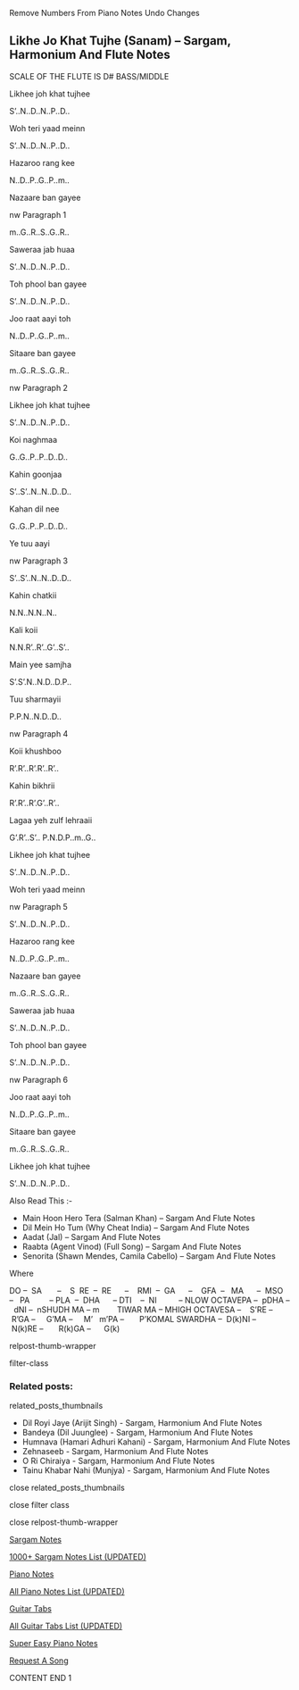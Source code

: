 
Remove Numbers From Piano Notes
Undo Changes



## Likhe Jo Khat Tujhe (Sanam) – Sargam, Harmonium And Flute Notes



SCALE OF THE FLUTE IS D# BASS/MIDDLE



Likhee joh khat tujhee



S’..N..D..N..P..D..



Woh teri yaad meinn



S’..N..D..N..P..D..



Hazaroo rang kee



N..D..P..G..P..m..



Nazaare ban gayee



nw Paragraph 1

m..G..R..S..G..R..



Saweraa jab huaa



S’..N..D..N..P..D..



Toh phool ban gayee



S’..N..D..N..P..D..



Joo raat aayi toh



N..D..P..G..P..m..



Sitaare ban gayee



m..G..R..S..G..R..

nw Paragraph 2



Likhee joh khat tujhee



S’..N..D..N..P..D..



Koi naghmaa



G..G..P..P..D..D..



Kahin goonjaa



S’..S’..N..N..D..D..



Kahan dil nee



G..G..P..P..D..D..



Ye tuu aayi



nw Paragraph 3

S’..S’..N..N..D..D..



Kahin chatkii



N.N..N.N..N..



Kali koii



N.N.R’..R’..G’..S’..



Main yee samjha



S’.S’.N..N.D..D.P..



Tuu sharmayii



P.P.N..N.D..D..

nw Paragraph 4



Koii khushboo



R’.R’..R’.R’..R’..



Kahin bikhrii



R’.R’..R’.G’..R’..



Lagaa yeh zulf lehraaii



G’.R’..S’.. P.N.D.P..m..G..



Likhee joh khat tujhee



S’..N..D..N..P..D..



Woh teri yaad meinn



nw Paragraph 5

S’..N..D..N..P..D..



Hazaroo rang kee



N..D..P..G..P..m..



Nazaare ban gayee



m..G..R..S..G..R..



Saweraa jab huaa



S’..N..D..N..P..D..



Toh phool ban gayee



S’..N..D..N..P..D..

nw Paragraph 6



Joo raat aayi toh



N..D..P..G..P..m..



Sitaare ban gayee



m..G..R..S..G..R..



Likhee joh khat tujhee



S’..N..D..N..P..D..



Also Read This :-



* Main Hoon Hero Tera (Salman Khan) – Sargam And Flute Notes
* Dil Mein Ho Tum (Why Cheat India) – Sargam And Flute Notes
* Aadat (Jal) – Sargam And Flute Notes
* Raabta (Agent Vinod) (Full Song) – Sargam And Flute Notes
* Senorita (Shawn Mendes, Camila Cabello) – Sargam And Flute Notes



Where



DO –  SA       –    S  RE  –  RE      –    RMI  –  GA      –    GFA  –   MA      –  MSO  –   PA         – PLA  –  DHA      – DTI    –  NI          – NLOW OCTAVEPA –  pDHA –  dNI –  nSHUDH MA – m        TIWAR MA – MHIGH OCTAVESA –    S’RE –     R’GA –     G’MA –     M’   m’PA –       P’KOMAL SWARDHA –  D(k)NI –       N(k)RE –       R(k)GA –      G(k)



relpost-thumb-wrapper

filter-class

### Related posts:

related_posts_thumbnails

* Dil Royi Jaye (Arijit Singh) - Sargam, Harmonium And Flute Notes
* Bandeya (Dil Juunglee) - Sargam, Harmonium And Flute Notes
* Humnava (Hamari Adhuri Kahani) - Sargam, Harmonium And Flute Notes
* Zehnaseeb - Sargam, Harmonium And Flute Notes
* O Ri Chiraiya - Sargam, Harmonium And Flute Notes
* Tainu Khabar Nahi (Munjya) - Sargam, Harmonium And Flute Notes

close related_posts_thumbnails

close filter class

close relpost-thumb-wrapper

[Sargam Notes](https://www.notationsworld.com/sargam-notes.html)

[1000+ Sargam Notes List (UPDATED)](https://www.notationsworld.com/all-songs-list-sargam-notes.html)

[Piano Notes](https://www.notationsworld.com/piano-notes.html)

[All Piano Notes List (UPDATED)](https://www.notationsworld.com/all-songs-list-piano-notes.html)

[Guitar Tabs](https://www.notationsworld.com/guitar-tabs.html)

[All Guitar Tabs List (UPDATED)](https://www.notationsworld.com/all-songs-list-guitar-tabs.html)

[Super Easy Piano Notes](https://studywall.in/)

[Request A Song](https://www.notationsworld.com/request-a-song.html)

CONTENT END 1

